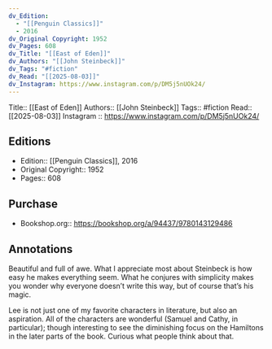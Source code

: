```yaml
---
dv_Edition:
  - "[[Penguin Classics]]"
  - 2016
dv_Original Copyright: 1952
dv_Pages: 608
dv_Title: "[[East of Eden]]"
dv_Authors: "[[John Steinbeck]]"
dv_Tags: "#fiction"
dv_Read: "[[2025-08-03]]"
dv_Instagram: https://www.instagram.com/p/DM5j5nUOk24/
---
```

Title:: [[East of Eden]]
Authors:: [[John Steinbeck]]
Tags:: #fiction 
Read:: [[2025-08-03]]
Instagram ::  https://www.instagram.com/p/DM5j5nUOk24/
## Editions
- Edition:: [[Penguin Classics]], 2016
- Original Copyright:: 1952
- Pages:: 608

## Purchase
* Bookshop.org:: https://bookshop.org/a/94437/9780143129486
## Annotations
Beautiful and full of awe. What I appreciate most about Steinbeck is how easy he makes everything seem. What he conjures with simplicity makes you wonder why everyone doesn’t write this way, but of course that’s his magic.  
  
Lee is not just one of my favorite characters in literature, but also an aspiration. All of the characters are wonderful (Samuel and Cathy, in particular); though interesting to see the diminishing focus on the Hamiltons in the later parts of the book. Curious what people think about that.
